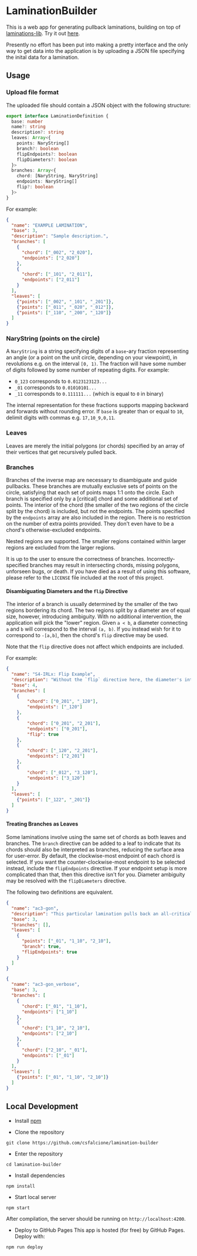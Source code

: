 # LaminationBuilder
This is a web app for generating pullback laminations, building on top of <a href="https://github.com/csfalcione/laminations-lib">laminations-lib</a>. Try it out <a href="https://csfalcione.github.io/lamination-builder">here</a>.

Presently no effort has been put into making a pretty interface and the only way to get data into the application is by uploading a JSON file specifying the inital data for a lamination.

## Usage

### Upload file format
The uploaded file should contain a JSON object with the following structure:
```typescript
export interface LaminationDefinition {
  base: number
  name?: string
  description?: string
  leaves: Array<{
    points: NaryString[]
    branch?: boolean
    flipEndpoints?: boolean
    flipDiameters?: boolean
  }>
  branches: Array<{
    chord: [NaryString, NaryString]
    endpoints: NaryString[]
    flip?: boolean
  }>
}
```

For example:
```json
{
  "name": "EXAMPLE LAMINATION",
  "base": 3,
  "description": "Sample description.",
  "branches": [
    {
      "chord": ["_002", "2_020"],
      "endpoints": ["2_020"]
    },
    {
      "chord": ["_101", "2_011"],
      "endpoints": ["2_011"]
    }
  ],
  "leaves": [
    {"points": ["_002", "_101", "_201"]},
    {"points": ["_011", "_020", "_012"]},
    {"points": ["_110", "_200", "_120"]}
  ]
}
```


### NaryString (points on the circle)
A `NaryString` is a string specifying digits of a `base`-ary fraction representing an angle (or a point on the unit circle, depending on your viewpoint), in revolutions e.g. on the interval `[0, 1)`. The fraction will have some number of digits followed by some number of repeating digits. For example:
- `0_123` corresponds to `0.0123123123...`
- `_01` corresponds to `0.01010101...`
- `_11` corresponds to `0.111111...` (which is equal to `0` in binary)

The internal representation for these fractions supports mapping backward and forwards without rounding error. If `base` is greater than or equal to `10`, delimit digits with commas e.g. `17,10_9,0,11`.


### Leaves
Leaves are merely the initial polygons (or chords) specified by an array of their vertices that get recursively pulled back.


### Branches
Branches of the inverse map are necessary to disambiguate and guide pullbacks. These branches are mutually exclusive sets of points on the circle, satisfying that each set of points maps 1:1 onto the circle. Each branch is specified only by a \[critical] chord and some additional set of points. The interior of the chord (the smaller of the two regions of the circle split by the chord) is included, but not the endpoints. The points specified by the `endpoints` array are also included in the region. There is no restriction on the number of extra points provided. They don't even have to be a chord's otherwise-excluded endpoints.

Nested regions are supported. The smaller regions contained within larger regions are excluded from the larger regions.

It is up to the user to ensure the correctness of branches. Incorrectly-specified branches may result in intersecting chords, missing polygons, unforseen bugs, or death. If you have died as a result of using this software, please refer to the `LICENSE` file included at the root of this project.


#### Disambiguating Diameters and the `flip` Directive
The interior of a branch is usually determined by the smaller of the two regions bordering its chord. The two regions split by a diameter are of equal size, however, introducing ambiguity. With no additional intervention, the application will pick the "lower" region. Given `a < b`, a diameter connecting `a` and `b` will correspond to the interval `(a, b)`. If you instead wish for it to correspond to `-[a,b]`, then the chord's `flip` directive may be used.

Note that the `flip` directive does not affect which endpoints are included.

For example:
```json
{
  "name": "S4-IRLx: Flip Example",
  "description": "Without the `flip` directive here, the diameter's interior region would redundantly include the two touching smaller chords. Though in this case, the diameter could be excluded entirely at the expense of it not being rendered, relying on the app's ability to infer the last branch.",
  "base": 4,
  "branches": [
    {
        "chord": ["0_201", "_120"],
        "endpoints": ["_120"]
    },
    {
        "chord": ["0_201", "2_201"],
        "endpoints": ["0_201"],
        "flip": true
    },
    {
        "chord": ["_120", "2_201"],
        "endpoints": ["2_201"]
    },
    {
        "chord": ["_012", "3_120"],
        "endpoints": ["3_120"]
    }
  ],
  "leaves": [
    {"points": ["_122", "_201"]}
  ]
}
```

#### Treating Branches as Leaves
Some laminations involve using the same set of chords as both leaves and branches. The `branch` directive can be added to a leaf to indicate that its chords should also be interpreted as branches, reducing the surface area for user-error. By default, the clockwise-most endpoint of each chord is selected. If you want the counter-clockwise-most endpoint to be selected instead, include the `flipEndpoints` directive. If your endpoint setup is more complicated than that, then this directive isn't for you. Diameter ambiguity may be resolved with the `flipDiameters` directive.

The following two definitions are equivalent.

```json
{
  "name": "ac3-gon",
  "description": "This particular lamination pulls back an all-critical triangle, and is sensitive to the particular endpoints chosen. Pull back twice with and without `flipEndpoints` to see the difference.",
  "base": 3,
  "branches": [],
  "leaves": [
    {
      "points": ["_01", "1_10", "2_10"],
      "branch": true,
      "flipEndpoints": true
    }
  ]
}
```

```json
{
  "name": "ac3-gon_verbose",
  "base": 3,
  "branches": [
    {
      "chord": ["_01", "1_10"],
      "endpoints": ["1_10"]
    },
    {
      "chord": ["1_10", "2_10"],
      "endpoints": ["2_10"]
    },
    {
      "chord": ["2_10", "_01"],
      "endpoints": ["_01"]
    }
  ],
  "leaves": [
    {"points": ["_01", "1_10", "2_10"]}
  ]
}
```

## Local Development

- Install <a href="https://www.npmjs.com/get-npm">npm</a>

- Clone the repository
```
git clone https://github.com/csfalcione/lamination-builder
```

- Enter the repository
```
cd lamination-builder
```

- Install dependencies
```
npm install
```

- Start local server
```
npm start
```
After compilation, the server should be running on `http://localhost:4200`.

- Deploy to GitHub Pages
This app is hosted (for free) by GitHub Pages. Deploy with:
```
npm run deploy
```
